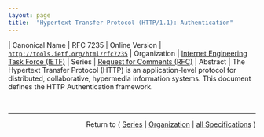 ```yaml
---
layout: page
title:  "Hypertext Transfer Protocol (HTTP/1.1): Authentication"
---
```


| Canonical Name | RFC 7235
| Online Version | [`http://tools.ietf.org/html/rfc7235`](http://tools.ietf.org/html/rfc7235)
| Organization | [Internet Engineering Task Force (IETF)](..)
| Series | [Request for Comments (RFC)](.)
| Abstract | The Hypertext Transfer Protocol (HTTP) is an application-level protocol for distributed, collaborative, hypermedia information systems. This document defines the HTTP Authentication framework.

<br/>
<hr/>

<p style="text-align: right">Return to ( <a href="./">Series</a> | <a href="../">Organization</a> | <a href="../../">all Specifications</a> )</p>